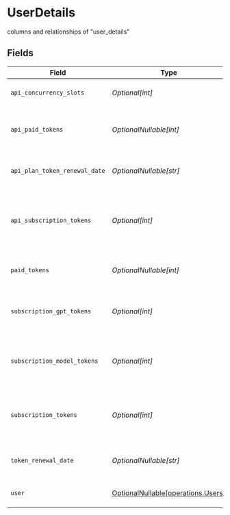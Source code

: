 # UserDetails

columns and relationships of "user_details"


## Fields

| Field                                                                  | Type                                                                   | Required                                                               | Description                                                            |
| ---------------------------------------------------------------------- | ---------------------------------------------------------------------- | ---------------------------------------------------------------------- | ---------------------------------------------------------------------- |
| `api_concurrency_slots`                                                | *Optional[int]*                                                        | :heavy_minus_sign:                                                     | API Concurrency Slots.                                                 |
| `api_paid_tokens`                                                      | *OptionalNullable[int]*                                                | :heavy_minus_sign:                                                     | Current balance of API paid tokens the user has.                       |
| `api_plan_token_renewal_date`                                          | *OptionalNullable[str]*                                                | :heavy_minus_sign:                                                     | API Plan Token Renewal Date.                                           |
| `api_subscription_tokens`                                              | *Optional[int]*                                                        | :heavy_minus_sign:                                                     | Current balance of Enterprise API subscriptions tokens the user has.   |
| `paid_tokens`                                                          | *OptionalNullable[int]*                                                | :heavy_minus_sign:                                                     | Current balance of paid tokens the user has.                           |
| `subscription_gpt_tokens`                                              | *Optional[int]*                                                        | :heavy_minus_sign:                                                     | Current balance of user plan GPT tokens the user has.                  |
| `subscription_model_tokens`                                            | *Optional[int]*                                                        | :heavy_minus_sign:                                                     | Current balance of model training tokens the user has.                 |
| `subscription_tokens`                                                  | *Optional[int]*                                                        | :heavy_minus_sign:                                                     | Current balance of user plan subscription tokens the user has.         |
| `token_renewal_date`                                                   | *OptionalNullable[str]*                                                | :heavy_minus_sign:                                                     | User Plan Token Renewal Date.                                          |
| `user`                                                                 | [OptionalNullable[operations.Users]](../../models/operations/users.md) | :heavy_minus_sign:                                                     | columns and relationships of "users"                                   |